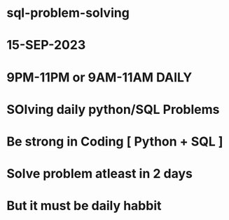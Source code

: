 # sql-problem-solving

# 15-SEP-2023
# 9PM-11PM or 9AM-11AM DAILY
# SOlving daily python/SQL Problems
# Be strong in Coding [ Python + SQL ]
# Solve problem atleast in 2 days
# But it must be daily habbit



